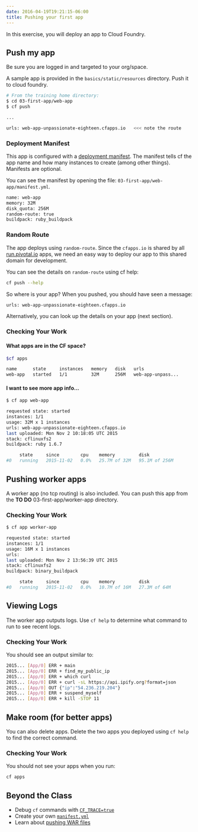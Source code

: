 ```yaml
---
date: 2016-04-19T19:21:15-06:00
title: Pushing your first app
---
```


In this exercise, you will deploy an app to Cloud Foundry.

## Push my app

Be sure you are logged in and targeted to your org/space.

A sample app is provided in the `basics/static/resources` directory.  Push it to cloud foundry.

```bash
# From the training home directory:
$ cd 03-first-app/web-app
$ cf push

...

urls: web-app-unpassionate-eighteen.cfapps.io   <<< note the route
```

### Deployment Manifest

This app is configured with a [deployment manifest](https://docs.cloudfoundry.org/devguide/deploy-apps/manifest.html).  The manifest tells cf the app name and how many instances to create (among other things).  Manifests are optional.  

You can see the manifest by opening the file: `03-first-app/web-app/manifest.yml`.

```sh
name: web-app
memory: 32M
disk_quota: 256M
random-route: true
buildpack: ruby_buildpack
```

### Random Route

The app deploys using `random-route`.  Since the `cfapps.io` is shared by all [run.pivotal.io](https://run.pivotal.io/) apps, we need an easy way to deploy our app to this shared domain for development.

You can see the details on `random-route` using cf help:

```sh
cf push --help
```

So where is your app?  When you pushed, you should have seen a message:

```sh
urls: web-app-unpassionate-eighteen.cfapps.io
```

Alternatively, you can look up the details on your app (next section).

### Checking Your Work

#### What apps are in the CF space?

```sh
$cf apps

name      state     instances   memory   disk   urls
web-app   started   1/1         32M      256M   web-app-unpass...
```

#### I want to see more app info...

```sh
$ cf app web-app

requested state: started
instances: 1/1
usage: 32M x 1 instances
urls: web-app-unpassionate-eighteen.cfapps.io
last uploaded: Mon Nov 2 10:18:05 UTC 2015
stack: cflinuxfs2
buildpack: ruby 1.6.7

     state     since        cpu    memory         disk
#0   running   2015-11-02   0.0%   25.7M of 32M   95.1M of 256M
```

## Pushing worker apps

A worker app (no tcp routing) is also included.  You can push this app from the **TO DO** 03-first-app/worker-app directory.


### Checking Your Work

```sh
$ cf app worker-app

requested state: started
instances: 1/1
usage: 16M x 1 instances
urls:
last uploaded: Mon Nov 2 13:56:39 UTC 2015
stack: cflinuxfs2
buildpack: binary_buildpack

     state     since        cpu    memory         disk
#0   running   2015-11-02   0.0%   10.7M of 16M   27.3M of 64M
```

## Viewing Logs

The worker app outputs logs.  Use `cf help` to determine what command to run to see recent logs.

### Checking Your Work

You should see an output similar to:

```sh
2015... [App/0] ERR + main
2015... [App/0] ERR + find_my_public_ip
2015... [App/0] ERR + which curl
2015... [App/0] ERR + curl -sL https://api.ipify.org?format=json
2015... [App/0] OUT {"ip":"54.236.219.204"}
2015... [App/0] ERR + suspend_myself
2015... [App/0] ERR + kill -STOP 11
```

## Make room (for better apps)

You can also delete apps.  Delete the two apps you deployed using `cf help` to find the correct command.

### Checking Your Work

You should not see your apps when you run:

```sh
cf apps
```

## Beyond the Class

  * Debug `cf` commands with [`CF_TRACE=true`](https://docs.cloudfoundry.org/devguide/deploy-apps/troubleshoot-app-health.html#trace)
  * Create your own [`manifest.yml`](https://docs.cloudfoundry.org/devguide/deploy-apps/manifest.html)
  * Learn about [pushing WAR files](https://docs.cloudfoundry.org/buildpacks/java/java-tips.html)
